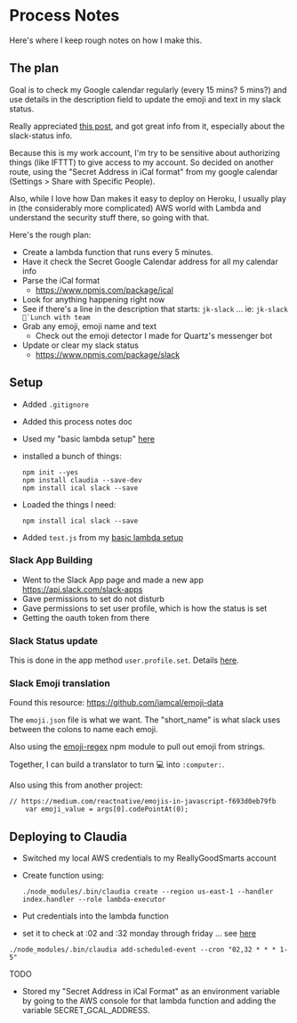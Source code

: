 # Process Notes

Here's where I keep rough notes on how I make this.


## The plan

Goal is to check my Google calendar regularly (every 15 mins? 5 mins?) and use details in the description field to update the emoji and text in my slack status. 

Really appreciated [this post](https://medium.com/@bjork24/syncing-your-slack-status-with-google-calendar-because-nothing-is-sacred-anymore-3032bd171770), and got great info from it, especially about the slack-status info.

Because this is my work account, I'm try to be sensitive about authorizing things (like IFTTT) to give access to my account. So decided on another route, using the "Secret Address in iCal format" from my google calendar (Settings > Share with Specific People).

Also, while I love how Dan makes it easy to deploy on Heroku, I usually play in (the considerably more complicated) AWS world with Lambda and understand the security stuff there, so going with that.

Here's the rough plan:

- Create a lambda function that runs every 5 minutes.
- Have it check the Secret Google Calendar address for all my calendar info
- Parse the iCal format
    - https://www.npmjs.com/package/ical
- Look for anything happening right now
- See if there's a line in the description that starts: `jk-slack` ... ie: ```jk-slack 🌮`Lunch with team```
- Grab any emoji, emoji name and text
    - Check out the emoji detector I made for Quartz's messenger bot
- Update or clear my slack status
    - https://www.npmjs.com/package/slack

## Setup

- Added `.gitignore`
- Added this process notes doc
- Used my "basic lambda setup" [here](https://github.com/jkeefe/basic-lambda-setup)
- installed a bunch of things:
    ```
    npm init --yes
    npm install claudia --save-dev
    npm install ical slack --save
    ```
    
- Loaded the things I need:

    ```
    npm install ical slack --save
    ```
- Added `test.js` from my [basic lambda setup](https://github.com/jkeefe/basic-lambda-setup)
    
    
### Slack App Building

- Went to the Slack App page and made a new app https://api.slack.com/slack-apps
- Gave permissions to set do not disturb
- Gave permissions to set user profile, which is how the status is set
- Getting the oauth token from there


### Slack Status update

This is done in the app method `user.profile.set`. Details [here](https://api.slack.com/methods/users.profile.set). 
    
    
    
### Slack Emoji translation

Found this resource: https://github.com/iamcal/emoji-data

The `emoji.json` file is what we want. The "short_name" is what slack uses between the colons to name each emoji.

Also using the [emoji-regex](https://github.com/mathiasbynens/emoji-regex) npm module to pull out emoji from strings.

Together, I can build a translator to turn 💻  into `:computer:`.

Also using this from another project:

```
// https://medium.com/reactnative/emojis-in-javascript-f693d0eb79fb
    var emoji_value = args[0].codePointAt(0);
```
    
## Deploying to Claudia

- Switched my local AWS credentials to my ReallyGoodSmarts account
- Create function using:
    ```
    ./node_modules/.bin/claudia create --region us-east-1 --handler index.handler --role lambda-executor
    ```
- Put credentials into the lambda function

- set it to check at :02 and :32 monday through friday ... see [here](https://github.com/claudiajs/claudia/blob/master/docs/add-scheduled-event.md)

```
./node_modules/.bin/claudia add-scheduled-event --cron "02,32 * * * 1-5"
```

    
    
TODO


- Stored my "Secret Address in iCal Format" as an environment variable by going to the AWS console for that lambda function and adding the variable SECRET_GCAL_ADDRESS.




